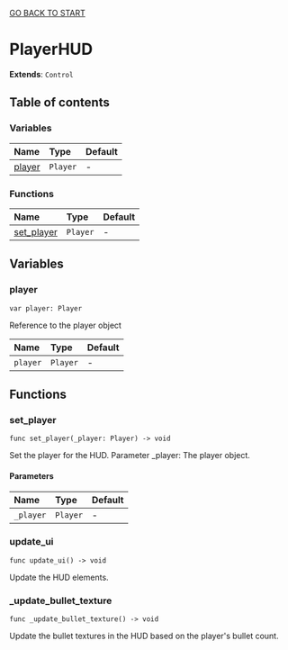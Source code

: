 [GO BACK TO START](https://github.com/USEkipa/gra-logiczna/blob/main/docs/index.md)
# PlayerHUD

**Extends**: `Control`

## Table of contents

### Variables

|Name|Type|Default|
|:-|:-|:-|
|[player](#player)|`Player`|-|

### Functions

|Name|Type|Default|
|:-|:-|:-|
|[set_player](#set_player)|`Player`|-|

## Variables

### player

```gdscript
var player: Player
```

Reference to the player object

|Name|Type|Default|
|:-|:-|:-|
|`player`|`Player`|-|

## Functions

### set_player

```gdscript
func set_player(_player: Player) -> void
```

Set the player for the HUD. Parameter _player: The player object.

#### Parameters

|Name|Type|Default|
|:-|:-|:-|
|`_player`|`Player`|-|

### update_ui

```gdscript
func update_ui() -> void
```

Update the HUD elements.

### _update_bullet_texture

```gdscript
func _update_bullet_texture() -> void
```

Update the bullet textures in the HUD based on the player's bullet count.


